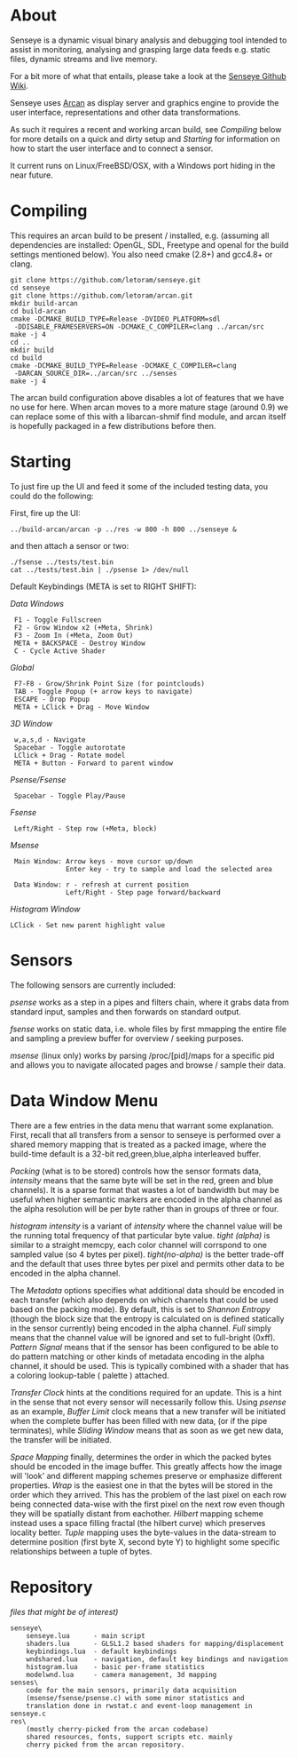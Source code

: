 About
=====

Senseye is a dynamic visual binary analysis and debugging tool intended to
assist in monitoring, analysing and grasping large data feeds e.g. static
files, dynamic streams and live memory.

For a bit more of what that entails, please take a look at the [Senseye Github Wiki](https://github.com/letoram/senseye/wiki).

Senseye uses [Arcan](https://github.com/letoram/arcan) as display server
and graphics engine to provide the user interface, representations and
other data transformations.

As such it requires a recent and working arcan build, see _Compiling_ below
for more details on a quick and dirty setup and _Starting_ for information
on how to start the user interface and to connect a sensor.

It current runs on Linux/FreeBSD/OSX, with a Windows port hiding in the near
future.

Compiling
=====

This requires an arcan build to be present / installed, e.g. (assuming all
dependencies are installed: OpenGL, SDL, Freetype and openal for the build
settings mentioned below). You also need cmake (2.8+) and gcc4.8+ or clang.

    git clone https://github.com/letoram/senseye.git
    cd senseye
    git clone https://github.com/letoram/arcan.git
    mkdir build-arcan
    cd build-arcan
    cmake -DCMAKE_BUILD_TYPE=Release -DVIDEO_PLATFORM=sdl
     -DDISABLE_FRAMESERVERS=ON -DCMAKE_C_COMPILER=clang ../arcan/src
    make -j 4
    cd ..
    mkdir build
    cd build
    cmake -DCMAKE_BUILD_TYPE=Release -DCMAKE_C_COMPILER=clang
     -DARCAN_SOURCE_DIR=../arcan/src ../senses
    make -j 4

The arcan build configuration above disables a lot of features that we have
no use for here. When arcan moves to a more mature stage (around 0.9) we can
replace some of this with a libarcan-shmif find module, and arcan itself is
hopefully packaged in a few distributions before then.

Starting
=====

To just fire up the UI and feed it some of the included testing data,
you could do the following:

First, fire up the UI:

    ../build-arcan/arcan -p ../res -w 800 -h 800 ../senseye &

and then attach a sensor or two:

    ./fsense ../tests/test.bin
    cat ../tests/test.bin | ./psense 1> /dev/null

Default Keybindings (META is set to RIGHT SHIFT):

_Data Windows_

     F1 - Toggle Fullscreen
     F2 - Grow Window x2 (+Meta, Shrink)
     F3 - Zoom In (+Meta, Zoom Out)
     META + BACKSPACE - Destroy Window
     C - Cycle Active Shader

_Global_

     F7-F8 - Grow/Shrink Point Size (for pointclouds)
     TAB - Toggle Popup (+ arrow keys to navigate)
     ESCAPE - Drop Popup
     META + LClick + Drag - Move Window

_3D Window_

     w,a,s,d - Navigate
     Spacebar - Toggle autorotate
     LClick + Drag - Rotate model
     META + Button - Forward to parent window

_Psense/Fsense_

     Spacebar - Toggle Play/Pause

_Fsense_

     Left/Right - Step row (+Meta, block)

_Msense_

     Main Window: Arrow keys - move cursor up/down
                  Enter key - try to sample and load the selected area

     Data Window: r - refresh at current position
                  Left/Right - Step page forward/backward

_Histogram Window_

    LClick - Set new parent highlight value

Sensors
=====

The following sensors are currently included:

_psense_ works as a step in a pipes and filters chain, where it grabs data
from standard input, samples and then forwards on standard output.

_fsense_ works on static data, i.e. whole files by first mmapping the entire
file and sampling a preview buffer for overview / seeking purposes.

_msense_ (linux only) works by parsing /proc/[pid]/maps for a specific pid
and allows you to navigate allocated pages and browse / sample their data.

Data Window Menu
=====

There are a few entries in the data menu that warrant some explanation.
First, recall that all transfers from a sensor to senseye is performed
over a shared memory mapping that is treated as a packed image, where
the build-time default is a 32-bit red,green,blue,alpha interleaved buffer.

_Packing_ (what is to be stored) controls how the sensor formats data,
_intensity_ means that the same byte will be set in the red, green and
blue channels). It is a sparse format that wastes a lot of bandwidth
but may be useful when higher semantic markers are encoded in the
alpha channel as the alpha resolution will be per byte rather than in
groups of three or four.

_histogram intensity_ is a variant of _intensity_ where the channel value
will be the running total frequency of that particular byte value.
_tight (alpha)_ is similar to a straight memcpy, each color channel will
corrspond to one sampled value (so 4 bytes per pixel). _tight(no-alpha)_
is the better trade-off and the default that uses three bytes per pixel
and permits other data to be encoded in the alpha channel.

The _Metadata_ options specifies what additional data should be encoded in
each transfer (which also depends on which channels that could be used
based on the packing mode). By default, this is set to _Shannon Entropy_
(though the block size that the entropy is calculated on is defined
statically in the sensor currently) being encoded in the alpha channel.
_Full_ simply means that the channel value will be ignored and set to
full-bright (0xff). _Pattern Signal_ means that if the sensor has been
configured to be able to do pattern matching or other kinds of metadata
encoding in the alpha channel, it should be used. This is typically combined
with a shader that has a coloring lookup-table ( palette ) attached.

_Transfer Clock_ hints at the conditions required for an update. This is
a hint in the sense that not every sensor will necessarily follow this.
Using _psense_ as an example, _Buffer Limit_ clock means that a new transfer
will be initiated when the complete buffer has been filled with new data,
(or if the pipe terminates), while _Sliding Window_ means that as soon as
we get new data, the transfer will be initiated.

_Space Mapping_ finally, determines the order in which the packed bytes
should be encoded in the image buffer. This greatly affects how the image
will 'look' and different mapping schemes preserve or emphasize different
properties. _Wrap_ is the easiest one in that the bytes will be stored in
the order which they arrived. This has the problem of the last pixel on
each row being connected data-wise with the first pixel on the next row
even though they will be spatially distant from eachother. _Hilbert_ mapping
scheme instead uses a space filling fractal (the hilbert curve) which
preserves locality better. _Tuple_ mapping uses the byte-values in the
data-stream to determine position (first byte X, second byte Y) to
highlight some specific relationships between a tuple of bytes.

Repository
=====

_files that might be of interest)_

    senseye\
        senseye.lua      - main script
        shaders.lua      - GLSL1.2 based shaders for mapping/displacement
        keybindings.lua  - default keybindings
        wndshared.lua    - navigation, default key bindings and navigation
        histogram.lua    - basic per-frame statistics
        modelwnd.lua     - camera management, 3d mapping
    senses\
        code for the main sensors, primarily data acquisition
        (msense/fsense/psense.c) with some minor statistics and
        translation done in rwstat.c and event-loop management in senseye.c
    res\
        (mostly cherry-picked from the arcan codebase)
        shared resources, fonts, support scripts etc. mainly
        cherry picked from the arcan repository.
